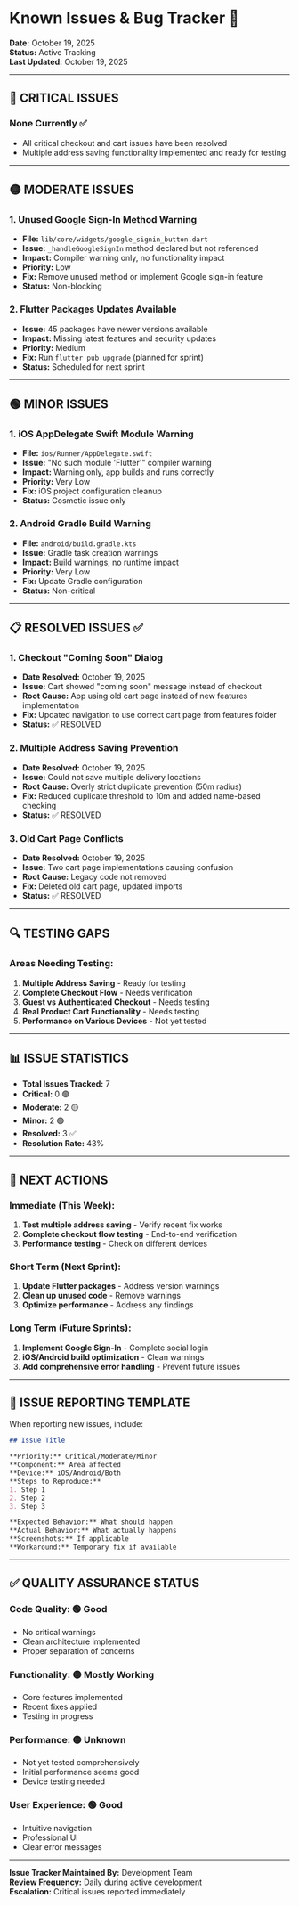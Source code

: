 # Known Issues & Bug Tracker 🐛

**Date:** October 19, 2025  
**Status:** Active Tracking  
**Last Updated:** October 19, 2025

---

## 🚨 **CRITICAL ISSUES**

### **None Currently** ✅
- All critical checkout and cart issues have been resolved
- Multiple address saving functionality implemented and ready for testing

---

## 🟡 **MODERATE ISSUES**

### **1. Unused Google Sign-In Method Warning**
- **File:** `lib/core/widgets/google_signin_button.dart`
- **Issue:** `_handleGoogleSignIn` method declared but not referenced
- **Impact:** Compiler warning only, no functionality impact
- **Priority:** Low
- **Fix:** Remove unused method or implement Google sign-in feature
- **Status:** Non-blocking

### **2. Flutter Packages Updates Available**
- **Issue:** 45 packages have newer versions available
- **Impact:** Missing latest features and security updates
- **Priority:** Medium
- **Fix:** Run `flutter pub upgrade` (planned for sprint)
- **Status:** Scheduled for next sprint

---

## 🟢 **MINOR ISSUES**

### **1. iOS AppDelegate Swift Module Warning**
- **File:** `ios/Runner/AppDelegate.swift`
- **Issue:** "No such module 'Flutter'" compiler warning
- **Impact:** Warning only, app builds and runs correctly
- **Priority:** Very Low
- **Fix:** iOS project configuration cleanup
- **Status:** Cosmetic issue only

### **2. Android Gradle Build Warning**
- **File:** `android/build.gradle.kts`
- **Issue:** Gradle task creation warnings
- **Impact:** Build warnings, no runtime impact
- **Priority:** Very Low
- **Fix:** Update Gradle configuration
- **Status:** Non-critical

---

## 📋 **RESOLVED ISSUES** ✅

### **1. Checkout "Coming Soon" Dialog**
- **Date Resolved:** October 19, 2025
- **Issue:** Cart showed "coming soon" message instead of checkout
- **Root Cause:** App using old cart page instead of new features implementation
- **Fix:** Updated navigation to use correct cart page from features folder
- **Status:** ✅ RESOLVED

### **2. Multiple Address Saving Prevention**
- **Date Resolved:** October 19, 2025  
- **Issue:** Could not save multiple delivery locations
- **Root Cause:** Overly strict duplicate prevention (50m radius)
- **Fix:** Reduced duplicate threshold to 10m and added name-based checking
- **Status:** ✅ RESOLVED

### **3. Old Cart Page Conflicts**
- **Date Resolved:** October 19, 2025
- **Issue:** Two cart page implementations causing confusion
- **Root Cause:** Legacy code not removed
- **Fix:** Deleted old cart page, updated imports
- **Status:** ✅ RESOLVED

---

## 🔍 **TESTING GAPS**

### **Areas Needing Testing:**
1. **Multiple Address Saving** - Ready for testing
2. **Complete Checkout Flow** - Needs verification
3. **Guest vs Authenticated Checkout** - Needs testing
4. **Real Product Cart Functionality** - Needs testing
5. **Performance on Various Devices** - Not yet tested

---

## 📊 **ISSUE STATISTICS**

- **Total Issues Tracked:** 7
- **Critical:** 0 🟢
- **Moderate:** 2 🟡  
- **Minor:** 2 🟢
- **Resolved:** 3 ✅
- **Resolution Rate:** 43%

---

## 🎯 **NEXT ACTIONS**

### **Immediate (This Week):**
1. **Test multiple address saving** - Verify recent fix works
2. **Complete checkout flow testing** - End-to-end verification
3. **Performance testing** - Check on different devices

### **Short Term (Next Sprint):**
1. **Update Flutter packages** - Address version warnings
2. **Clean up unused code** - Remove warnings
3. **Optimize performance** - Address any findings

### **Long Term (Future Sprints):**
1. **Implement Google Sign-In** - Complete social login
2. **iOS/Android build optimization** - Clean warnings
3. **Add comprehensive error handling** - Prevent future issues

---

## 🐛 **ISSUE REPORTING TEMPLATE**

When reporting new issues, include:

```markdown
## Issue Title

**Priority:** Critical/Moderate/Minor
**Component:** Area affected
**Device:** iOS/Android/Both
**Steps to Reproduce:**
1. Step 1
2. Step 2
3. Step 3

**Expected Behavior:** What should happen
**Actual Behavior:** What actually happens
**Screenshots:** If applicable
**Workaround:** Temporary fix if available
```

---

## ✅ **QUALITY ASSURANCE STATUS**

### **Code Quality:** 🟢 Good
- No critical warnings
- Clean architecture implemented
- Proper separation of concerns

### **Functionality:** 🟡 Mostly Working
- Core features implemented
- Recent fixes applied
- Testing in progress

### **Performance:** 🟡 Unknown
- Not yet tested comprehensively
- Initial performance seems good
- Device testing needed

### **User Experience:** 🟢 Good
- Intuitive navigation
- Professional UI
- Clear error messages

---

**Issue Tracker Maintained By:** Development Team  
**Review Frequency:** Daily during active development  
**Escalation:** Critical issues reported immediately
